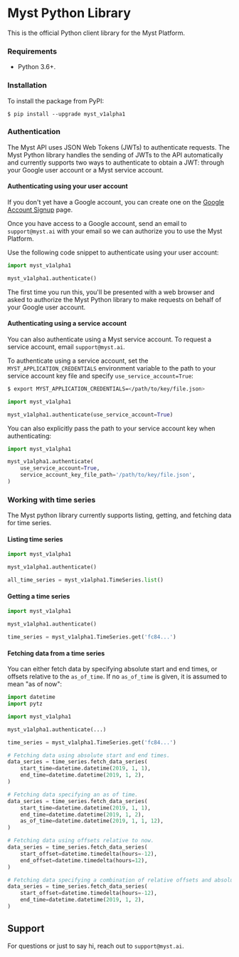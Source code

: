 # Myst Python Library

This is the official Python client library for the Myst Platform.

### Requirements

- Python 3.6+.

### Installation

To install the package from PyPI:

    $ pip install --upgrade myst_v1alpha1

### Authentication

The Myst API uses JSON Web Tokens (JWTs) to authenticate requests. The Myst Python library handles the sending of JWTs to the API automatically and
currently supports two ways to authenticate to obtain a JWT: through your Google user account or a Myst service account.

#### Authenticating using your user account

If you don't yet have a Google account, you can create one on the [Google Account Signup](https://accounts.google.com/signup) page.

Once you have access to a Google account, send an email to `support@myst.ai` with your email so we can authorize you to use the Myst Platform.

Use the following code snippet to authenticate using your user account:

```python
import myst_v1alpha1

myst_v1alpha1.authenticate()
```

The first time you run this, you'll be presented with a web browser and asked to authorize the Myst Python library to make requests on behalf of your Google user account.

#### Authenticating using a service account

You can also authenticate using a Myst service account. To request a service account, email `support@myst.ai`.

To authenticate using a service account, set the `MYST_APPLICATION_CREDENTIALS` environment variable to the path to your service account
key file and specify `use_service_account=True`:

```sh
$ export MYST_APPLICATION_CREDENTIALS=</path/to/key/file.json>
```

```python
import myst_v1alpha1

myst_v1alpha1.authenticate(use_service_account=True)
```

You can also explicitly pass the path to your service account key when authenticating:

```python
import myst_v1alpha1

myst_v1alpha1.authenticate(
    use_service_account=True,
    service_account_key_file_path='/path/to/key/file.json',
)
```

### Working with time series

The Myst python library currently supports listing, getting, and fetching data for time series.

#### Listing time series

```python
import myst_v1alpha1

myst_v1alpha1.authenticate()

all_time_series = myst_v1alpha1.TimeSeries.list()
```

#### Getting a time series

```python
import myst_v1alpha1

myst_v1alpha1.authenticate()

time_series = myst_v1alpha1.TimeSeries.get('fc84...')
```

#### Fetching data from a time series

You can either fetch data by specifying absolute start and end times, or offsets relative to the `as_of_time`. If no `as_of_time` is given,
it is assumed to mean "as of now":

```python
import datetime
import pytz

import myst_v1alpha1

myst_v1alpha1.authenticate(...)

time_series = myst_v1alpha1.TimeSeries.get('fc84...')

# Fetching data using absolute start and end times.
data_series = time_series.fetch_data_series(
    start_time=datetime.datetime(2019, 1, 1),
    end_time=datetime.datetime(2019, 1, 2),
)

# Fetching data specifying an as of time.
data_series = time_series.fetch_data_series(
    start_time=datetime.datetime(2019, 1, 1),
    end_time=datetime.datetime(2019, 1, 2),
    as_of_time=datetime.datetime(2019, 1, 1, 12),
)

# Fetching data using offsets relative to now.
data_series = time_series.fetch_data_series(
    start_offset=datetime.timedelta(hours=-12),
    end_offset=datetime.timedelta(hours=12),
)

# Fetching data specifying a combination of relative offsets and absolute timestamps.
data_series = time_series.fetch_data_series(
    start_offset=datetime.timedelta(hours=-12),
    end_time=datetime.datetime(2019, 1, 2),
)
```

## Support

For questions or just to say hi, reach out to `support@myst.ai`.

